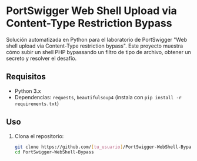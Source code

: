 # PortSwigger Web Shell Upload via Content-Type Restriction Bypass

Solución automatizada en Python para el laboratorio de PortSwigger "Web shell upload via Content-Type restriction bypass". Este proyecto muestra cómo subir un shell PHP bypassando un filtro de tipo de archivo, obtener un secreto y resolver el desafío.

## Requisitos
- Python 3.x
- Dependencias: `requests`, `beautifulsoup4` (instala con `pip install -r requirements.txt`)

## Uso
1. Clona el repositorio:
   ```bash
   git clone https://github.com/[tu_usuario]/PortSwigger-WebShell-Bypass.git
   cd PortSwigger-WebShell-Bypass

